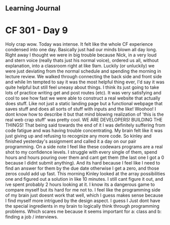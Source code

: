 ## Learning Journal
# CF 301 - Day 9

Holy crap wow. Today was intense. It felt like the whole CF experience condensed into one day. Basically just had our minds blown all day long. Right away I thought we were in big trouble because Nick, in a very loud and stern voice (really thats just his normal voice), ordered us all, without explanation, into a classroom right at like 9am. Luckily (or unluckily) we were just deviating from the normal schedule and spending the morning in lecture review. We walked through connecting the back side and front side and while Im tempted to say it was the most helpful thing ever, I'd say it was quite helpful but still feel uneasy about things. I think its just going to take lots of practice writing get and post routes (etc). It was very satisfying and cool to see how fast we were able to construct a real website that actually does stuff. Like not just a static landing page but a functional webpage that saves stuff and does all sorts of stuff with inputs and the like! Woohoo! I dont know how to describe it but that mind blowing realization of 'this is the real web crap stuff' was pretty cool. WE ARE DEVELOPERS! BUILDING THE THINGS! That being said towards the end of it I was definitely suffering from code fatigue and was having trouble concentrating. My brain felt like it was just giving up and refusing to recognize any more code. So kinley and finished yesterday's assignment and called it a day on our pair programming. On a side note I feel like these codewars programs are a real shot to my confidence levels. I struggle with every single of them, spend hours and hours pouring over them and cant get them (the last one I got a 0 because I didnt submit anything). And its hard because I feel like I need to find an answer for them by the due date otherwise I get a zero, and those zeros could add up fast. This morning Kinley looked at the array possibilities one and figured out a solution in like 10 minutes. I still cant figure it out, and ive spent probably 2 hours looking at it. I know its a dangerous game to compare myself but its hard for me not to. I feel like the programming side of my brain just doesnt work that well, which I guess makes sense because I find myself more intrigued by the design aspect. I guess I Just dont have the special ingredients in my brain to logically think through programming problems. Which scares me because it seems important for a: class and b: finding a job / interviews. 
